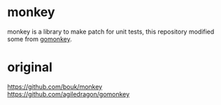 # monkey
monkey is a library to make patch for unit tests, this repository modified some from [gomonkey](https://github.com/agiledragon/gomonkey).

# original
https://github.com/bouk/monkey  
https://github.com/agiledragon/gomonkey
